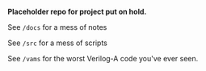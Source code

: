 **Placeholder repo for project put on hold.**

See `/docs` for a mess of notes

See `/src` for a mess of scripts

See `/vams` for the worst Verilog-A code you've ever seen.
